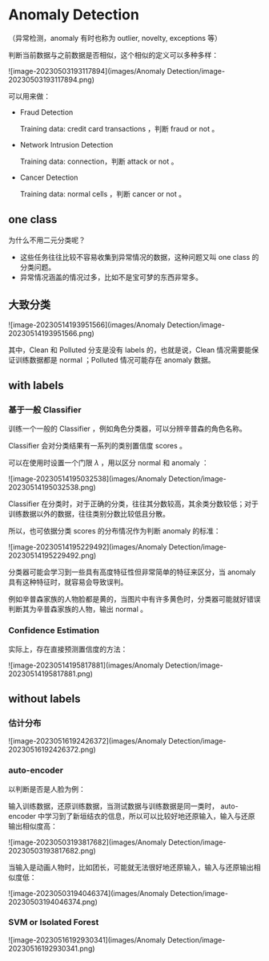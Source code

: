 # Anomaly Detection

（异常检测，anomaly 有时也称为 outlier, novelty, exceptions 等）

判断当前数据与之前数据是否相似，这个相似的定义可以多种多样：

![image-20230503193117894](images/Anomaly Detection/image-20230503193117894.png)

可以用来做：

- Fraud Detection

	Training data: credit card transactions ，判断 fraud or not 。

- Network Intrusion Detection

	Training data: connection，判断 attack or not 。

- Cancer Detection

	Training data: normal cells ，判断 cancer or not 。

## one class

为什么不用二元分类呢？

- 这些任务往往比较不容易收集到异常情况的数据，这种问题又叫 one class 的分类问题。
- 异常情况涵盖的情况过多，比如不是宝可梦的东西非常多。

## 大致分类

![image-20230514193951566](images/Anomaly Detection/image-20230514193951566.png)

其中，Clean 和 Polluted 分支是没有 labels 的，也就是说，Clean 情况需要能保证训练数据都是 normal ；Polluted 情况可能存在 anomaly 数据。

## with labels

### 基于一般 Classifier

训练一个一般的 Classifier ，例如角色分类器，可以分辨辛普森的角色名称。

Classifier 会对分类结果有一系列的类别置信度 scores 。

可以在使用时设置一个门限 $\lambda$ ，用以区分 normal 和 anomaly ：

![image-20230514195032538](images/Anomaly Detection/image-20230514195032538.png)

Classifier 在分类时，对于正确的分类，往往其分数较高，其余类分数较低；对于训练数据以外的数据，往往类别分数比较低且分散。

所以，也可依据分类 scores 的分布情况作为判断 anomaly 的标准：

![image-20230514195229492](images/Anomaly Detection/image-20230514195229492.png)

分类器可能会学习到一些具有高度特征性但非常简单的特征来区分，当 anomaly 具有这种特征时，就容易会导致误判。

例如辛普森家族的人物脸都是黄的，当图片中有许多黄色时，分类器可能就好错误判断其为辛普森家族的人物，输出 normal 。

### Confidence Estimation

实际上，存在直接预测置信度的方法：

![image-20230514195817881](images/Anomaly Detection/image-20230514195817881.png)

## without labels

### 估计分布

![image-20230516192426372](images/Anomaly Detection/image-20230516192426372.png)

### auto-encoder

以判断是否是人脸为例：

输入训练数据，还原训练数据，当测试数据与训练数据是同一类时， auto-encoder 中学习到了新垣结衣的信息，所以可以比较好地还原输入，输入与还原输出相似度高：

![image-20230503193817682](images/Anomaly Detection/image-20230503193817682.png)

当输入是动画人物时，比如团长，可能就无法很好地还原输入，输入与还原输出相似度低：

![image-20230503194046374](images/Anomaly Detection/image-20230503194046374.png)

### SVM or Isolated Forest

![image-20230516192930341](images/Anomaly Detection/image-20230516192930341.png)
